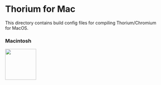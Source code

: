 # Thorium for Mac

This directory contains build config files for compiling Thorium/Chromium for MacOS.

### Macintosh

<img src="https://raw.githubusercontent.com/Alex313031/thorium/main/logos/STAGING/Happy_Mac.svg" width="100">
